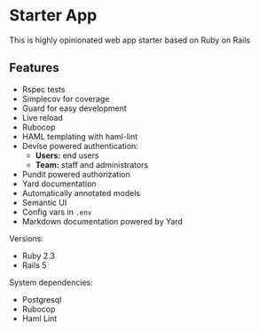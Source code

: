 # Starter App

This is highly opinionated web app starter based on Ruby on Rails

## Features

* Rspec tests
* Simplecov for coverage
* Guard for easy development
* Live reload
* Rubocop
* HAML templating with haml-lint
* Devise powered authentication:
  * **Users:** end users
  * **Team:** staff and administrators
* Pundit powered authorization
* Yard documentation
* Automatically annotated models
* Semantic UI
* Config vars in `.env`
* Markdown documentation powered by Yard

Versions:

* Ruby 2.3
* Rails 5

System dependencies:

* Postgresql
* Rubocop
* Haml Lint
